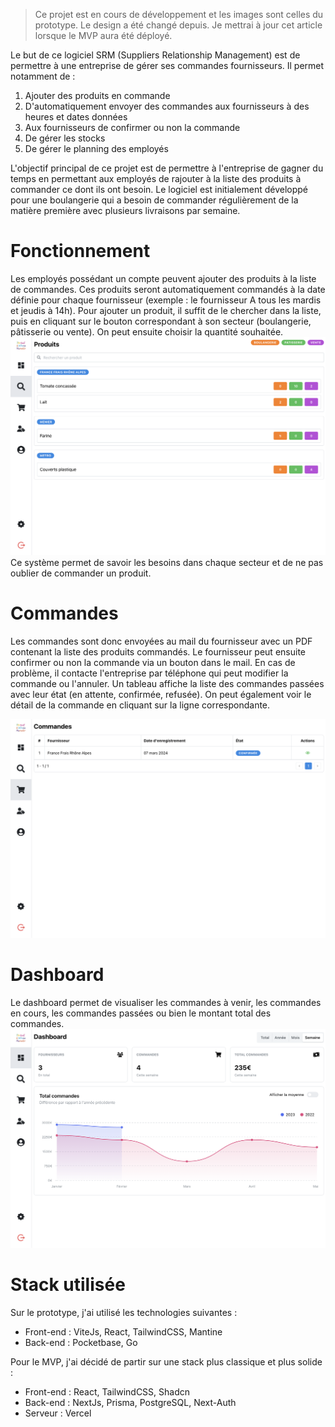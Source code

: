 > Ce projet est en cours de développement et les images sont celles du prototype. Le design a été changé depuis. Je mettrai à jour cet article lorsque le MVP aura été déployé.

Le but de ce logiciel SRM (Suppliers Relationship Management) est de permettre à une entreprise de gérer ses commandes fournisseurs. Il permet notamment de :
1. Ajouter des produits en commande
2. D'automatiquement envoyer des commandes aux fournisseurs à des heures et dates données
3. Aux fournisseurs de confirmer ou non la commande
4. De gérer les stocks
5. De gérer le planning des employés

L'objectif principal de ce projet est de permettre à l'entreprise de gagner du temps en permettant aux employés de rajouter à la liste des produits à commander ce dont ils ont besoin.
Le logiciel est initialement développé pour une boulangerie qui a besoin de commander régulièrement de la matière première avec plusieurs livraisons par semaine.

# Fonctionnement
Les employés possédant un compte peuvent ajouter des produits à la liste de commandes. Ces produits seront automatiquement commandés à la date définie pour chaque fournisseur (exemple : le fournisseur A tous les mardis et jeudis à 14h).
Pour ajouter un produit, il suffit de le chercher dans la liste, puis en cliquant sur le bouton correspondant à son secteur (boulangerie, pâtisserie ou vente). On peut ensuite choisir la quantité souhaitée.
![Ajout de produit](products.png)
Ce système permet de savoir les besoins dans chaque secteur et de ne pas oublier de commander un produit.

# Commandes

Les commandes sont donc envoyées au mail du fournisseur avec un PDF contenant la liste des produits commandés. Le fournisseur peut ensuite confirmer ou non la commande via un bouton dans le mail.
En cas de problème, il contacte l'entreprise par téléphone qui peut modifier la commande ou l'annuler.
Un tableau affiche la liste des commandes passées avec leur état (en attente, confirmée, refusée).
On peut également voir le détail de la commande en cliquant sur la ligne correspondante.

![Commandes](orders.png)

# Dashboard

Le dashboard permet de visualiser les commandes à venir, les commandes en cours, les commandes passées ou bien le montant total des commandes.
![Dashboard](dashboard.png)

# Stack utilisée

Sur le prototype, j'ai utilisé les technologies suivantes :
- Front-end : ViteJs, React, TailwindCSS, Mantine
- Back-end : Pocketbase, Go

Pour le MVP, j'ai décidé de partir sur une stack plus classique et plus solide :
- Front-end : React, TailwindCSS, Shadcn
- Back-end : NextJs, Prisma, PostgreSQL, Next-Auth
- Serveur : Vercel